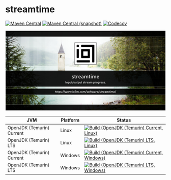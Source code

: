 streamtime
===

[![Maven Central](https://img.shields.io/maven-central/v/com.io7m.streamtime/com.io7m.streamtime.svg?style=flat-square)](http://search.maven.org/#search%7Cga%7C1%7Cg%3A%22com.io7m.streamtime%22)
[![Maven Central (snapshot)](https://img.shields.io/nexus/s/com.io7m.streamtime/com.io7m.streamtime?server=https%3A%2F%2Fs01.oss.sonatype.org&style=flat-square)](https://s01.oss.sonatype.org/content/repositories/snapshots/com/io7m/streamtime/)
[![Codecov](https://img.shields.io/codecov/c/github/io7m-com/streamtime.svg?style=flat-square)](https://codecov.io/gh/io7m-com/streamtime)

![com.io7m.streamtime](./src/site/resources/streamtime.jpg?raw=true)

| JVM | Platform | Status |
|-----|----------|--------|
| OpenJDK (Temurin) Current | Linux | [![Build (OpenJDK (Temurin) Current, Linux)](https://img.shields.io/github/actions/workflow/status/io7m-com/streamtime/main.linux.temurin.current.yml)](https://www.github.com/io7m-com/streamtime/actions?query=workflow%3Amain.linux.temurin.current)|
| OpenJDK (Temurin) LTS | Linux | [![Build (OpenJDK (Temurin) LTS, Linux)](https://img.shields.io/github/actions/workflow/status/io7m-com/streamtime/main.linux.temurin.lts.yml)](https://www.github.com/io7m-com/streamtime/actions?query=workflow%3Amain.linux.temurin.lts)|
| OpenJDK (Temurin) Current | Windows | [![Build (OpenJDK (Temurin) Current, Windows)](https://img.shields.io/github/actions/workflow/status/io7m-com/streamtime/main.windows.temurin.current.yml)](https://www.github.com/io7m-com/streamtime/actions?query=workflow%3Amain.windows.temurin.current)|
| OpenJDK (Temurin) LTS | Windows | [![Build (OpenJDK (Temurin) LTS, Windows)](https://img.shields.io/github/actions/workflow/status/io7m-com/streamtime/main.windows.temurin.lts.yml)](https://www.github.com/io7m-com/streamtime/actions?query=workflow%3Amain.windows.temurin.lts)|
